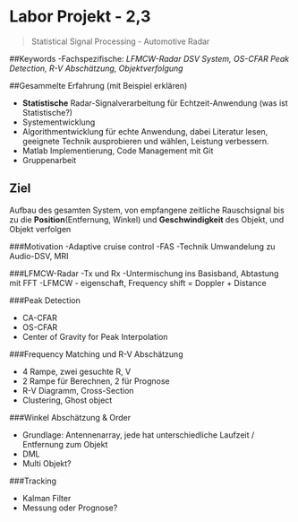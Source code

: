 # Labor Projekt - 2,3
> Statistical Signal Processing - Automotive Radar

##Keywords
-Fachspezifische:   *LFMCW-Radar DSV System, OS-CFAR Peak Detection, R-V Abschätzung, Objektverfolgung*

##Gesammelte Erfahrung 
(mit Beispiel erklären)

- **Statistische** Radar-Signalverarbeitung für Echtzeit-Anwendung (was ist Statistische?)
- Systementwicklung
- Algorithmentwicklung für echte Anwendung, dabei Literatur lesen, geeignete Technik ausprobieren und wählen, Leistung verbessern.
- Matlab Implementierung, Code Management mit Git
- Gruppenarbeit 

## Ziel
Aufbau des gesamten System, von empfangene zeitliche Rauschsignal bis zu die **Position**(Entfernung, Winkel) und **Geschwindigkeit** des Objekt, und Objekt verfolgen


###Motivation
-Adaptive cruise control 
-FAS
-Technik Umwandelung zu Audio-DSV, MRI

###LFMCW-Radar
-Tx und Rx
-Untermischung ins Basisband, Abtastung mit FFT
-LFMCW - eigenschaft, Frequency shift = Doppler + Distance

###Peak Detection
- CA-CFAR 
- OS-CFAR
- Center of Gravity for Peak Interpolation  

###Frequency Matching und R-V Abschätzung
- 4 Rampe, zwei gesuchte R, V
- 2 Rampe für Berechnen, 2 für Prognose
- R-V Diagramm, Cross-Section
- Clustering, Ghost object

###Winkel Abschätzung & Order 
- Grundlage: Antennenarray, jede hat unterschiedliche Laufzeit / Entfernung zum Objekt
- DML
- Multi Objekt?

###Tracking
- Kalman Filter
- Messung oder Prognose? 


